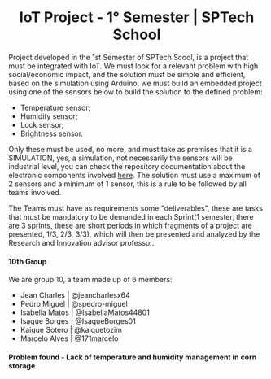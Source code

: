

<h1 align="center">IoT Project - 1° Semester | SPTech School</h1>

Project developed in the 1st Semester of SPTech Scool, is a project that must be integrated with IoT. We must look for a relevant problem with high social/economic impact, and the solution must be simple and efficient, based on the simulation using Arduino, we must build an embedded project using one of the sensors below to build the solution to the defined problem:

- Temperature sensor;
- Humidity sensor;
- Lock sensor;
- Brightness sensor.

Only these must be used, no more, and must take as premises that it is a SIMULATION, yes, a simulation, not necessarily the sensors will be industrial level, you can check the repository documentation about the electronic components involved [here](https://github.com/jeancharlesx64/base-sensor-script). The solution must use a maximum of 2 sensors and a minimum of 1 sensor, this is a rule to be followed by all teams involved.

The Teams must have as requirements some "deliverables", these are tasks that must be mandatory to be demanded in each Sprint(1 semester, there are 3 sprints, these are short periods in which fragments of a project are presented, 1/3, 2/3, 3/3), which will then be presented and analyzed by the Research and Innovation advisor professor.

#### 10th Group
We are group 10, a team made up of 6 members:
- Jean Charles | @jeancharlesx64
- Pedro Miguel | @spedro-miguel
- Isabella Matos | @IsabellaMatos44801
- Isaque Borges | @IsaqueBorges01
- Kaique Sotero | @kaiquetozim
- Marcelo Alves | @171marcelo

#### Problem found - Lack of temperature and humidity management in corn storage

